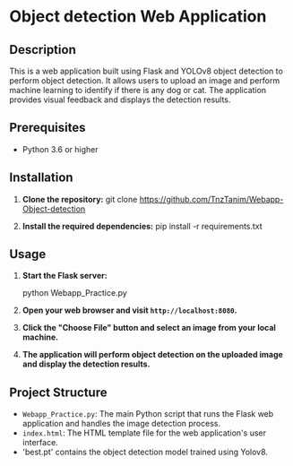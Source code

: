 # Object detection Web Application

## Description

This is a web application built using Flask and YOLOv8 object detection to perform object detection. It allows users to upload an image and perform machine learning to identify if there is any dog or cat. The application provides visual feedback and displays the detection results.

## Prerequisites

- Python 3.6 or higher

## Installation

1. **Clone the repository:**
git clone https://github.com/TnzTanim/Webapp-Object-detection

2. **Install the required dependencies:**
pip install -r requirements.txt

## Usage

1. **Start the Flask server:**

   python Webapp_Practice.py

2. **Open your web browser and visit `http://localhost:8080`.**

3. **Click the "Choose File" button and select an image  from your local machine.**

4. **The application will perform object detection on the uploaded image and display the detection results.**

## Project Structure

- `Webapp_Practice.py`: The main Python script that runs the Flask web application and handles the image detection process.
- `index.html`: The HTML template file for the web application's user interface.
- 'best.pt' contains the object detection model trained using Yolov8.




